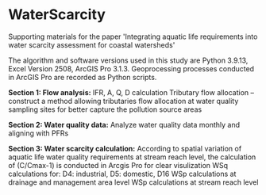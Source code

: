 # WaterScarcity
Supporting materials for the paper 'Integrating aquatic life requirements into water scarcity assessment for coastal watersheds'

The algorithm and software versions used in this study are Python 3.9.13, Excel Version 2508, ArcGIS Pro 3.1.3. Geoprocessing processes conducted in ArcGIS Pro are recorded as Python scripts.

**Section 1: Flow analysis:**
IFR, A, Q, D calculation
Tributary flow allocation – construct a method allowing tributaries flow allocation at water quality sampling sites for better capture the pollution source areas

**Section 2: Water quality data:**
Analyze water quality data monthly and aligning with PFRs

**Section 3: Water scarcity calculation:**
According to spatial variation of aquatic life water quality requirements at stream reach level, the calculation of (C/Cmax-1) is conducted in Arcgis Pro for clear visulization
WSq calculations for: D4: industrial, D5: domestic, D16
WSp calculations  at drainage and management area level
WSp calculations at stream reach level

